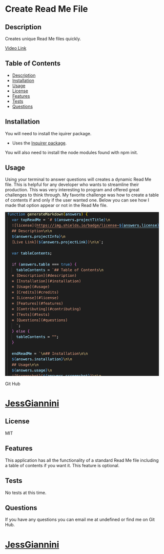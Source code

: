 # Create Read Me File

## Description

Creates unique Read Me files quickly.

[Video Link](https://drive.google.com/file/d/1uSLRtKF4DGA3raXzcSO9ECwNMGzPI3fu/view)

## Table of Contents

- [Description](#description)
- [Installation](#installation)
- [Usage](#usage)
- [License](#license)
- [Features](#features)
- [Tests](#tests)
- [Questions](#questions)

## Installation

You will need to install the iquirer package.

- Uses the [Inquirer package](https://www.npmjs.com/package/inquirer).

You will also need to install the node modules found with npm init.

## Usage

Using your terminal to answer questions will creates a dynamic Read Me file. This is helpful for any developer who wants to streamline their production. This was very interesting to program and offered great challenges to think through. My favorite challenge was how to create a table of contents if and only if the user wanted one. Below you can see how I made that option appear or not in the Read Me file.

![Screenshot](./readmecodesnippet.png)

Git Hub

# [JessGiannini](https://github.com/JessGiannini)

## License

MIT

## Features

This application has all the functionality of a standard Read Me file including a table of contents if you want it. This feature is optional.

## Tests

No tests at this time.

## Questions

If you have any questions you can email me at undefined or find me on Git Hub.

# [JessGiannini](https://github.com/JessGiannini)
